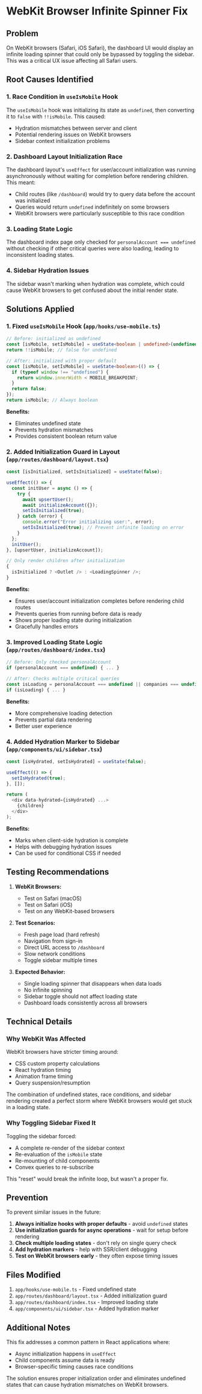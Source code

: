 # WebKit Browser Infinite Spinner Fix

## Problem

On WebKit browsers (Safari, iOS Safari), the dashboard UI would display an infinite loading spinner that could only be bypassed by toggling the sidebar. This was a critical UX issue affecting all Safari users.

## Root Causes Identified

### 1. Race Condition in `useIsMobile` Hook

The `useIsMobile` hook was initializing its state as `undefined`, then converting it to `false` with `!!isMobile`. This caused:

- Hydration mismatches between server and client
- Potential rendering issues on WebKit browsers
- Sidebar context initialization problems

### 2. Dashboard Layout Initialization Race

The dashboard layout's `useEffect` for user/account initialization was running asynchronously without waiting for completion before rendering children. This meant:

- Child routes (like `/dashboard`) would try to query data before the account was initialized
- Queries would return `undefined` indefinitely on some browsers
- WebKit browsers were particularly susceptible to this race condition

### 3. Loading State Logic

The dashboard index page only checked for `personalAccount === undefined` without checking if other critical queries were also loading, leading to inconsistent loading states.

### 4. Sidebar Hydration Issues

The sidebar wasn't marking when hydration was complete, which could cause WebKit browsers to get confused about the initial render state.

## Solutions Applied

### 1. Fixed `useIsMobile` Hook (`app/hooks/use-mobile.ts`)

```typescript
// Before: initialized as undefined
const [isMobile, setIsMobile] = useState<boolean | undefined>(undefined);
return !!isMobile; // false for undefined

// After: initialized with proper default
const [isMobile, setIsMobile] = useState<boolean>(() => {
  if (typeof window !== "undefined") {
    return window.innerWidth < MOBILE_BREAKPOINT;
  }
  return false;
});
return isMobile; // Always boolean
```

**Benefits:**

- Eliminates undefined state
- Prevents hydration mismatches
- Provides consistent boolean return value

### 2. Added Initialization Guard in Layout (`app/routes/dashboard/layout.tsx`)

```typescript
const [isInitialized, setIsInitialized] = useState(false);

useEffect(() => {
  const initUser = async () => {
    try {
      await upsertUser();
      await initializeAccount({});
      setIsInitialized(true);
    } catch (error) {
      console.error("Error initializing user:", error);
      setIsInitialized(true); // Prevent infinite loading on error
    }
  };
  initUser();
}, [upsertUser, initializeAccount]);

// Only render children after initialization
{
  isInitialized ? <Outlet /> : <LoadingSpinner />;
}
```

**Benefits:**

- Ensures user/account initialization completes before rendering child routes
- Prevents queries from running before data is ready
- Shows proper loading state during initialization
- Gracefully handles errors

### 3. Improved Loading State Logic (`app/routes/dashboard/index.tsx`)

```typescript
// Before: Only checked personalAccount
if (personalAccount === undefined) { ... }

// After: Checks multiple critical queries
const isLoading = personalAccount === undefined || companies === undefined;
if (isLoading) { ... }
```

**Benefits:**

- More comprehensive loading detection
- Prevents partial data rendering
- Better user experience

### 4. Added Hydration Marker to Sidebar (`app/components/ui/sidebar.tsx`)

```typescript
const [isHydrated, setIsHydrated] = useState(false);

useEffect(() => {
  setIsHydrated(true);
}, []);

return (
  <div data-hydrated={isHydrated} ...>
    {children}
  </div>
);
```

**Benefits:**

- Marks when client-side hydration is complete
- Helps with debugging hydration issues
- Can be used for conditional CSS if needed

## Testing Recommendations

1. **WebKit Browsers:**

   - Test on Safari (macOS)
   - Test on Safari (iOS)
   - Test on any WebKit-based browsers

2. **Test Scenarios:**

   - Fresh page load (hard refresh)
   - Navigation from sign-in
   - Direct URL access to `/dashboard`
   - Slow network conditions
   - Toggle sidebar multiple times

3. **Expected Behavior:**
   - Single loading spinner that disappears when data loads
   - No infinite spinning
   - Sidebar toggle should not affect loading state
   - Dashboard loads consistently across all browsers

## Technical Details

### Why WebKit Was Affected

WebKit browsers have stricter timing around:

- CSS custom property calculations
- React hydration timing
- Animation frame timing
- Query suspension/resumption

The combination of undefined states, race conditions, and sidebar rendering created a perfect storm where WebKit browsers would get stuck in a loading state.

### Why Toggling Sidebar Fixed It

Toggling the sidebar forced:

- A complete re-render of the sidebar context
- Re-evaluation of the `isMobile` state
- Re-mounting of child components
- Convex queries to re-subscribe

This "reset" would break the infinite loop, but wasn't a proper fix.

## Prevention

To prevent similar issues in the future:

1. **Always initialize hooks with proper defaults** - avoid `undefined` states
2. **Use initialization guards for async operations** - wait for setup before rendering
3. **Check multiple loading states** - don't rely on single query check
4. **Add hydration markers** - help with SSR/client debugging
5. **Test on WebKit browsers early** - they often expose timing issues

## Files Modified

1. `app/hooks/use-mobile.ts` - Fixed undefined state
2. `app/routes/dashboard/layout.tsx` - Added initialization guard
3. `app/routes/dashboard/index.tsx` - Improved loading state
4. `app/components/ui/sidebar.tsx` - Added hydration marker

## Additional Notes

This fix addresses a common pattern in React applications where:

- Async initialization happens in `useEffect`
- Child components assume data is ready
- Browser-specific timing causes race conditions

The solution ensures proper initialization order and eliminates undefined states that can cause hydration mismatches on WebKit browsers.
